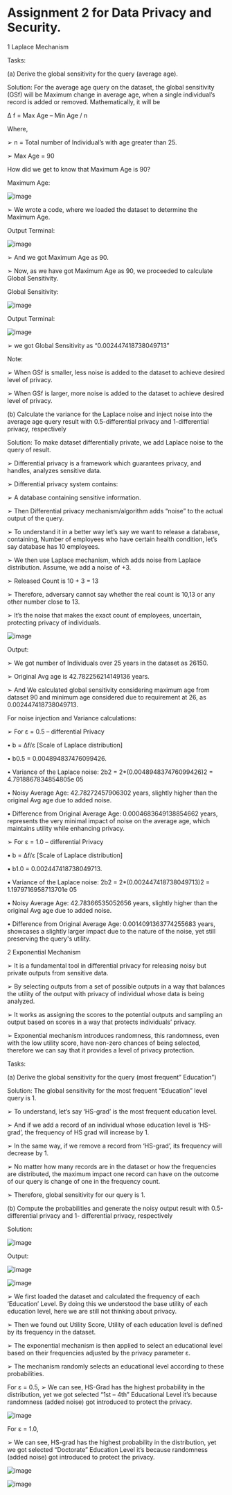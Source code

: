 # Assignment 2 for Data Privacy and Security.

1 Laplace Mechanism 

Tasks:

(a) Derive the global sensitivity for the query (average age). 

Solution: For the average age query on the dataset, the global sensitivity (GSf) will be Maximum change in 
average age, when a single individual’s record is added or removed. Mathematically, it will be 

∆ f = Max Age – Min Age / n 

Where,

➢ n = Total number of Individual’s with age greater than 25.

➢ Max Age = 90 

How did we get to know that Maximum Age is 90? 

Maximum Age:

![image](https://github.com/user-attachments/assets/a594e806-2ad4-41ce-9f53-d309709876fe)

➢ We wrote a code, where we loaded the dataset to determine the Maximum Age.

Output Terminal: 

![image](https://github.com/user-attachments/assets/def43bc4-cd89-4ce6-a2a4-9a0b36e78f15)

➢ And we got Maximum Age as 90. 

➢ Now, as we have got Maximum Age as 90, we proceeded to calculate Global Sensitivity. 

Global Sensitivity: 

![image](https://github.com/user-attachments/assets/4e5c6f8b-6262-41f2-b7ce-14dca79e0131)

Output Terminal: 

![image](https://github.com/user-attachments/assets/548d8044-5062-40f3-9dc0-6d502b29cc82)

➢ we got Global Sensitivity as “0.002447418738049713” 

Note: 

➢ When GSf  is smaller, less noise is added to the dataset to achieve desired level of privacy. 

➢ When GSf is larger, more noise is added to the dataset to achieve desired level of privacy. 

(b) Calculate the variance for the Laplace noise and inject noise into the average age query result with 
0.5-differential privacy and 1-differential privacy, respectively 

Solution: To make dataset differentially private, we add Laplace noise to the query of result.

➢ Differential privacy is a framework which guarantees privacy, and handles, analyzes sensitive 
data. 

➢ Differential privacy system contains:  

➢ A database containing sensitive information. 

➢ Then Differential privacy mechanism/algorithm adds “noise” to the actual output of the query. 

➢ To understand it in a better way let’s say we want to release a database, containing, Number of 
employees who have certain health condition, let’s say database has 10 employees.

➢ We then use Laplace mechanism, which adds noise from Laplace distribution. Assume, we add a 
noise of +3. 

➢ Released Count is 10 + 3 = 13 

➢ Therefore, adversary cannot say whether the real count is 10,13 or any other number close to 13. 

➢ It’s the noise that makes the exact count of employees, uncertain, protecting privacy of 
individuals. 

![image](https://github.com/user-attachments/assets/0320503b-17c3-473a-8212-2de8e8235328)

Output:

➢ We got number of Individuals over 25 years in the dataset as 26150. 

➢ Original Avg age is 42.782256214149136 years. 

➢ And We calculated global sensitivity considering maximum age from dataset 90 and minimum age 
considered due to requirement at 26, as 0.002447418738049713. 

For noise injection and Variance calculations: 

➢ For ε = 0.5 – differential Privacy 

• b = ∆f/ε [Scale of Laplace distribution] 

• b0.5 = 0.004894837476099426. 

• Variance of the Laplace noise: 2b2 = 2*(0.004894837476099426)2 = 4.7918867834854805e
05 

• Noisy Average Age: 42.78272457906302 years, slightly higher than the original Avg age due 
to added noise. 

• Difference from Original Average Age: 0.0004683649138854662 years, represents the very 
minimal impact of noise on the average age, which maintains utility while enhancing 
privacy.

➢ For ε = 1.0 – differential Privacy 

• b = ∆f/ε [Scale of Laplace distribution] 

• b1.0 = 0.002447418738049713. 

• Variance of the Laplace noise: 2b2 = 2*(0.002447418738049713)2 = 1.1979716958713701e
05 

• Noisy Average Age: 42.78366535052656 years, slightly higher than the original Avg age due 
to added noise.

• Difference from Original Average Age: 0.0014091363774255683 years, showcases a slightly 
larger impact due to the nature of the noise, yet still preserving the query's utility.

2 Exponential Mechanism 

➢ It is a fundamental tool in differential privacy for releasing noisy but private outputs from sensitive 
data. 

➢ By selecting outputs from a set of possible outputs in a way that balances the utility of the output 
with privacy of individual whose data is being analyzed. 

➢ It works as assigning the scores to the potential outputs and sampling an output based on scores 
in a way that protects individuals’ privacy. 

➢ Exponential mechanism introduces randomness, this randomness, even with the low utility score, 
have non-zero chances of being selected, therefore we can say that it provides a level of privacy 
protection. 

Tasks: 

(a) Derive the global sensitivity for the query (most frequent” Education”) 

Solution: The global sensitivity for the most frequent “Education” level query is 1.  

➢ To understand, let’s say ‘HS-grad’ is the most frequent education level. 

➢ And if we add a record of an individual whose education level is ‘HS-grad’, the frequency of HS
grad will increase by 1. 

➢ In the same way, if we remove a record from ‘HS-grad’, its frequency will decrease by 1. 

➢ No matter how many records are in the dataset or how the frequencies are distributed, the 
maximum impact one record can have on the outcome of our query is change of one in the 
frequency count. 

➢ Therefore, global sensitivity for our query is 1.

(b) Compute the probabilities and generate the noisy output result with 0.5-differential privacy and 1- 
differential privacy, respectively 

Solution: 

![image](https://github.com/user-attachments/assets/8cc2a20b-2dc3-4a48-8250-1efdc04b327f)

Output:

![image](https://github.com/user-attachments/assets/a881efbc-98fd-4700-9814-7dcb1f18cc92)

![image](https://github.com/user-attachments/assets/9b7868bf-1017-4607-9e30-06bce728d167)

➢ We first loaded the dataset and calculated the frequency of each ‘Education’ Level. By doing this 
we understood the base utility of each education level, here we are still not thinking about privacy. 

➢ Then we found out Utility Score, Utility of each education level is defined by its frequency in the 
dataset. 

➢ The exponential mechanism is then applied to select an educational level based on their 
frequencies adjusted by the privacy parameter ε. 

➢ The mechanism randomly selects an educational level according to these probabilities.

For ε = 0.5, 
➢ We can see, HS-Grad has the highest probability in the distribution, yet we got selected “1st – 4th” 
Educational Level it’s because randomness (added noise) got introduced to protect the privacy. 

![image](https://github.com/user-attachments/assets/4462c246-882f-4b41-b6b3-b7fbc5c381d4)


For ε = 1.0, 

➢ We can see, HS-grad has the highest probability in the distribution, yet we got selected 
“Doctorate” Education Level it’s because randomness (added noise) got introduced to protect the 
privacy.

![image](https://github.com/user-attachments/assets/5d663e84-f27f-48ca-b035-673e9db60218)

![image](https://github.com/user-attachments/assets/8dad7385-a329-4c14-8ae4-3bd0fcb620dc)


